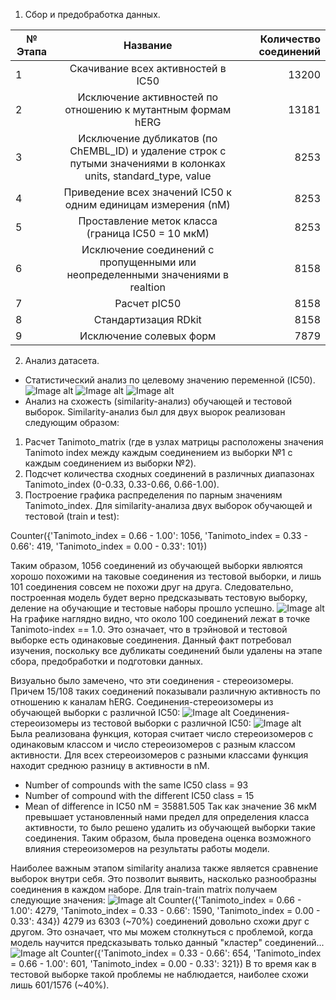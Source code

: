 
1. Сбор и предобработка данных.

| № Этапа    | Название               | Количество соединений |
| ------------- |:------------------:| -----:|
| 1    | Скачивание всех активностей в IC50   | 13200|
| 2     | Исключение активностей по отношению к мутантным формам hERG |	13181 |
| 3  | Исключение дубликатов (по ChEMBL_ID) и удаление строк с путыми значениями в колонках units, standard_type, value  | 8253 |
| 4  | Приведение всех значений IC50 к одним единицам измерения (nM)  | 8253 |
| 5  | Проставление меток класса (граница IC50 = 10 мкМ)| 8253 |
| 6  | Исключение соединений с пропущенными или неопределенными значениями в realtion  | 8158 |
| 7  | Расчет pIC50  | 8158 |
| 8  |  	Стандартизация RDkit | 8158 |
| 9  |  	Исключение солевых форм |	7879 |

2. Анализ датасета.
  - Статистический анализ по целевому значению переменной (IC50).
 ![Image alt](https://github.com/ElinaSmall/hERg_model/raw/main/images/df_stat.JPG)    ![Image alt](https://github.com/ElinaSmall/hERg_model/raw/main/images/train_stat.JPG)
 ![Image alt](https://github.com/ElinaSmall/hERg_model/raw/main/images/test_stat.JPG)
  - Анализ на схожесть (similarity-анализ) обучающей и тестовой выборок. Similarity-анализ был для двух выорок реализован следующим образом:
  1. Расчет Tanimoto_matrix (где в узлах матрицы расположены значения Tanimoto index между каждым соединением из выборки №1 с каждым соединением из выборки №2).
  2. Подсчет количества сходных соединений в различных диапазонах Tanimoto_index (0-0.33, 0.33-0.66, 0.66-1.00).
  3. Построение графика распределения по парным значениям Tanimoto_index.
  Для similarity-анализа двух выборок обучающей и тестовой (train и test):
  
  Counter({'Tanimoto_index = 0.66 - 1.00': 1056, 'Tanimoto_index = 0.33 - 0.66': 419, 'Tanimoto_index = 0.00 - 0.33': 101})
  
  Таким образом, 1056 соединений из обучающей выборки явлюятся хорошо похожими на таковые соединения из тестовой выборки, и лишь 101 соединения совсем не похожи друг на друга. Следовательно, построенная модель будет верно предсказывать тестовую выборку, деление на обучающие и тестовые наборы прошло успешно. 
  ![Image alt](https://github.com/ElinaSmall/hERg_model/raw/main/images/test-train-sim-matrix.JPG)
  На графике наглядно видно, что около 100 соединений лежат в точке Tanimoto-index == 1.0. Это означает, что в трэйновой и тестовой выборке есть одинаковые соединения. Данный факт потребовал изучения, поскольку все дубликаты соединений были удалены на этапе сбора, предобработки и подготовки данных.
  
  Визуально было замечено, что эти соединения - стереоизомеры. Причем 15/108 таких соединений показывали различную активность по отношению к каналам hERG. 
  Соединения-стереоизомеры из обучающей выборки с различной IC50:
  ![Image alt](https://github.com/ElinaSmall/hERg_model/raw/main/images/pairs_stereoisomers_diff_train.JPG)
  Соединения-стереоизомеры из тестовой выборки с различной IC50:
  ![Image alt](https://github.com/ElinaSmall/hERg_model/raw/main/images/pairs_stereoisom_diff_test.JPG)
  Была реализована функция, которая считает число стереоизомеров с одинаковым классом и число стереоизомеров с разным классом активности. Для всех стереоизомеров с разными классами функция находит среднюю разницу в активности в nM. 
  - Number of compounds with the same IC50 class = 93
  - Number of compound with the different IC50 class = 15
  - Mean of difference in IC50 nM = 35881.505
Так как значение 36 мкМ превышает установленный нами предел для определения класса активности, то было решено удалить из обучающей выборки такие соединения. 
Таким образом, была проведена оценка возможного влияния стереоизомеров на результаты работы модели.

Наиболее важным этапом similarity анализа также является сравнение выборок внутри себя. Это позволит выявить, насколько разнообразны соединения в каждом наборе. 
Для train-train matrix получаем следующие значения: 
![Image alt](https://github.com/ElinaSmall/hERg_model/raw/main/images/train-train_matrix.JPG)
Counter({'Tanimoto_index = 0.66 - 1.00': 4279, 'Tanimoto_index = 0.33 - 0.66': 1590, 'Tanimoto_index = 0.00 - 0.33': 434})
4279 из 6303 (~70%) соединений довольно схожи друг с другом. Это означает, что мы можем столкнуться с проблемой, когда модель научится предсказывать только данный "кластер" соединений...
![Image alt](https://github.com/ElinaSmall/hERg_model/raw/main/images/test-test_matrix.JPG)
Counter({'Tanimoto_index = 0.33 - 0.66': 654, 'Tanimoto_index = 0.66 - 1.00': 601, 'Tanimoto_index = 0.00 - 0.33': 321})
В то время как в тестовой выборке такой проблемы не наблюдается, наиболее схожи лишь 601/1576 (~40%).

